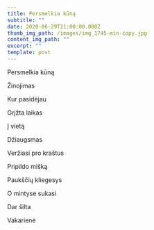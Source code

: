 ```yaml
---
title: Persmelkia kūną
subtitle: ""
date: 2020-06-29T21:00:00.000Z
thumb_img_path: /images/img_1745-min-copy.jpg
content_img_path: ""
excerpt: ""
template: post
---
```

Persmelkia kūną

Žinojimas

Kur pasidėjau

Grįžta laikas

Į vietą

Džiaugsmas

Veržiasi pro kraštus

Pripildo mišką

Paukščių kliegesys

O mintyse sukasi

Dar šilta

Vakarienė